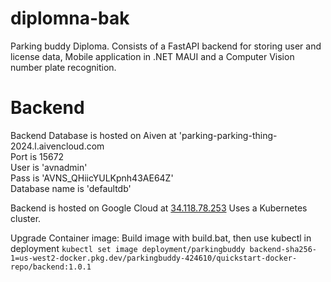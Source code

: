 # diplomna-bak
Parking buddy Diploma.
Consists of a FastAPI backend for storing user and license data, Mobile application in .NET MAUI and a Computer Vision number plate recognition.

# Backend
Backend Database is hosted on Aiven at 'parking-parking-thing-2024.l.aivencloud.com\
Port is 15672\
User is 'avnadmin'\
Pass is 'AVNS_QHiicYULKpnh43AE64Z'\
Database name is 'defaultdb'

Backend is hosted on Google Cloud at [34.118.78.253](http://34.118.78.253/)
Uses a Kubernetes cluster.

Upgrade Container image:
Build image with build.bat, then use kubectl in deployment
```kubectl set image deployment/parkingbuddy backend-sha256-1=us-west2-docker.pkg.dev/parkingbuddy-424610/quickstart-docker-repo/backend:1.0.1```
